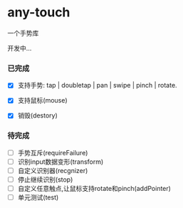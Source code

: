 # any-touch
一个手势库 

开发中...

### 已完成
- [x] 支持手势: tap | doubletap | pan | swipe | pinch | rotate.
- [x] 支持鼠标(mouse)
- [x] 销毁(destory)


### 待完成
- [ ] 手势互斥(requireFailure)
- [ ] 识别input数据变形(transform)
- [ ] 自定义识别器(recgnizer)
- [ ] 停止继续识别(stop)
- [ ] 自定义任意触点,让鼠标支持rotate和pinch(addPointer)
- [ ] 单元测试(test)

